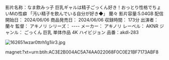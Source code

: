 影片名称：なま飲みっ子 巨乳ギャルは精子ごっくん好き！おっとり性格でちょいMの性癖 「汚い精子を飲んでいる自分が好き◆」 蘭々
影片容量:5.04GB
配信開始日：        2024/06/06
商品発売日：        2024/06/06
収録時間：        173分
出演者：        蘭々
監督：        アキノリ
シリーズ：        ----
メーカー：        アキノリ
レーベル：        AKNR
ジャンル：        ごっくん  巨乳  単体作品  4K  ハイビジョン
品番：akdl-283

![162651wzar0ttrh1g1iir3.jpg](https://github.com/wulv0088/wulv0088.github.io/assets/169683279/5073f809-f790-4256-b95b-bdb82c397ec5)

magnet:?xt=urn:btih:AC3E2B004AC5A74AA022068F0C0E21BF7173ABF8
